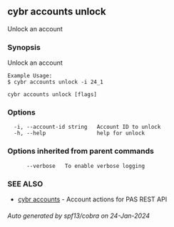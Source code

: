 ## cybr accounts unlock

Unlock an account

### Synopsis

Unlock an account

	Example Usage:
	$ cybr accounts unlock -i 24_1

```
cybr accounts unlock [flags]
```

### Options

```
  -i, --account-id string   Account ID to unlock
  -h, --help                help for unlock
```

### Options inherited from parent commands

```
      --verbose   To enable verbose logging
```

### SEE ALSO

* [cybr accounts](cybr_accounts.md)	 - Account actions for PAS REST API

###### Auto generated by spf13/cobra on 24-Jan-2024

